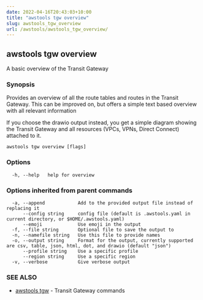 ```yaml
---
date: 2022-04-16T20:43:03+10:00
title: "awstools tgw overview"
slug: awstools_tgw_overview
url: /awstools/awstools_tgw_overview/
---
```

## awstools tgw overview

A basic overview of the Transit Gateway

### Synopsis

Provides an overview of all the route tables and routes in the Transit Gateway.
This can be improved on, but offers a simple text based overview with all relevant information

If you choose the drawio output instead, you get a simple diagram showing the Transit Gateway and all resources (VPCs, VPNs, Direct Connect) attached to it.
	

```
awstools tgw overview [flags]
```

### Options

```
  -h, --help   help for overview
```

### Options inherited from parent commands

```
  -a, --append            Add to the provided output file instead of replacing it
      --config string     config file (default is .awstools.yaml in current directory, or $HOME/.awstools.yaml)
      --emoji             Use emoji in the output
  -f, --file string       Optional file to save the output to
  -n, --namefile string   Use this file to provide names
  -o, --output string     Format for the output, currently supported are csv, table, json, html, dot, and drawio (default "json")
      --profile string    Use a specific profile
      --region string     Use a specific region
  -v, --verbose           Give verbose output
```

### SEE ALSO

* [awstools tgw](#awstools-tgw)	 - Transit Gateway commands


